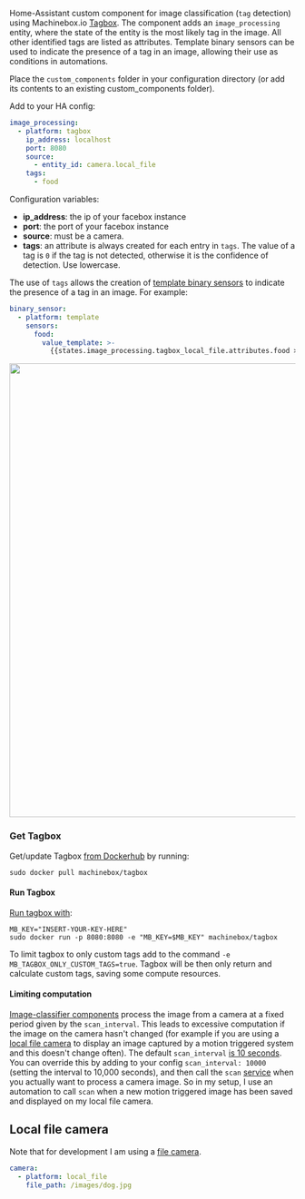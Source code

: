 Home-Assistant custom component for image classification (`tag` detection) using Machinebox.io [Tagbox](https://machinebox.io/docs/tagbox/recognizing-images). The component adds an `image_processing` entity, where the state of the entity is the most likely tag in the image. All other identified tags are listed as attributes. Template binary sensors can be used to indicate the presence of a tag in an image, allowing their use as conditions in automations.

Place the `custom_components` folder in your configuration directory (or add its contents to an existing custom_components folder).

Add to your HA config:
```yaml
image_processing:
  - platform: tagbox
    ip_address: localhost
    port: 8080
    source:
      - entity_id: camera.local_file
    tags:
      - food
```

Configuration variables:
- **ip_address**: the ip of your facebox instance
- **port**: the port of your facebox instance
- **source**: must be a camera.
- **tags**: an attribute is always created for each entry in `tags`. The value of a tag is `0` if the tag is not detected, otherwise it is the confidence of detection. Use lowercase.

The use of `tags` allows the creation of [template binary sensors](https://www.home-assistant.io/components/binary_sensor.template/) to indicate the presence of a tag in an image. For example:
```yaml
binary_sensor:
  - platform: template
    sensors:
      food:
        value_template: >-
          {{states.image_processing.tagbox_local_file.attributes.food > 0.5}}
```

<p align="center">
<img src="https://github.com/robmarkcole/HASS-Machinebox-Tagbox/blob/master/usage.png" width="800">
</p>

### Get Tagbox
Get/update Tagbox [from Dockerhub](https://hub.docker.com/r/machinebox/tagbox/) by running:
```
sudo docker pull machinebox/tagbox
```

#### Run Tagbox
[Run tagbox with](https://machinebox.io/docs/tagbox/recognizing-images):
```
MB_KEY="INSERT-YOUR-KEY-HERE"
sudo docker run -p 8080:8080 -e "MB_KEY=$MB_KEY" machinebox/tagbox
```
To limit tagbox to only custom tags add to the command `-e MB_TAGBOX_ONLY_CUSTOM_TAGS=true`. Tagbox will be then only return and calculate custom tags, saving some compute resources.

#### Limiting computation
[Image-classifier components](https://www.home-assistant.io/components/image_processing/) process the image from a camera at a fixed period given by the `scan_interval`. This leads to excessive computation if the image on the camera hasn't changed (for example if you are using a [local file camera](https://www.home-assistant.io/components/camera.local_file/) to display an image captured by a motion triggered system and this doesn't change often). The default `scan_interval` [is 10 seconds](https://github.com/home-assistant/home-assistant/blob/98e4d514a5130b747112cc0788fc2ef1d8e687c9/homeassistant/components/image_processing/__init__.py#L27). You can override this by adding to your config `scan_interval: 10000` (setting the interval to 10,000 seconds), and then call the `scan` [service](https://github.com/home-assistant/home-assistant/blob/98e4d514a5130b747112cc0788fc2ef1d8e687c9/homeassistant/components/image_processing/__init__.py#L62) when you actually want to process a camera image. So in my setup, I use an automation to call `scan` when a new motion triggered image has been saved and displayed on my local file camera.


## Local file camera
Note that for development I am using a [file camera](https://www.home-assistant.io/components/camera.local_file/).
```yaml
camera:
  - platform: local_file
    file_path: /images/dog.jpg
```
